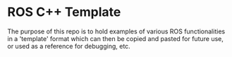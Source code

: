 # ROS C++ Template
The purpose of this repo is to hold examples of various ROS functionalities in a 'template' format which can then be copied and pasted for future use, or used as a reference for debugging, etc.